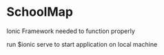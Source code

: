 
# SchoolMap 

Ionic Framework needed to function properly 

run $ionic serve  to start application on local machine
